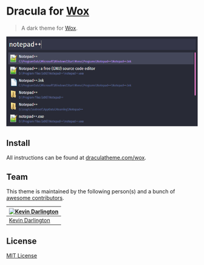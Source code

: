 # Dracula for [Wox](https://github.com/Wox-launcher/Wox)

> A dark theme for [Wox](https://github.com/Wox-launcher/Wox).

![Screenshot](./screenshot.png)

## Install

All instructions can be found at [draculatheme.com/wox](https://draculatheme.com/wox).

## Team

This theme is maintained by the following person(s) and a bunch of [awesome contributors](https://github.com/dracula/wox/graphs/contributors).

[![Kevin Darlington](https://avatars3.githubusercontent.com/u/119919?v=3&s=70)](https://github.com/kdar) |
--- |
[Kevin Darlington](https://github.com/kdar) |

## License

[MIT License](./LICENSE)
